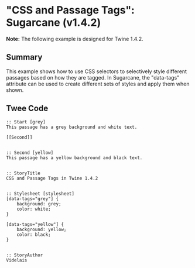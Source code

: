 # "CSS and Passage Tags": Sugarcane (v1.4.2)

<div class="alertbox warning"><strong>Note:</strong> The following example is designed for Twine 1.4.2.</div>

## Summary

This example shows how to use CSS selectors to selectively style different passages based on how they are tagged. In Sugarcane, the "data-tags" attribute can be used to create different sets of styles and apply them when shown.

## Twee Code

```
:: Start [grey]
This passage has a grey background and white text.

[[Second]]


:: Second [yellow]
This passage has a yellow background and black text.


:: StoryTitle
CSS and Passage Tags in Twine 1.4.2


:: Stylesheet [stylesheet]
[data-tags="grey"] {
	background: grey;
	color: white;
}

[data-tags="yellow"] {
	background: yellow;
	color: black;
}


:: StoryAuthor
Videlais


```
